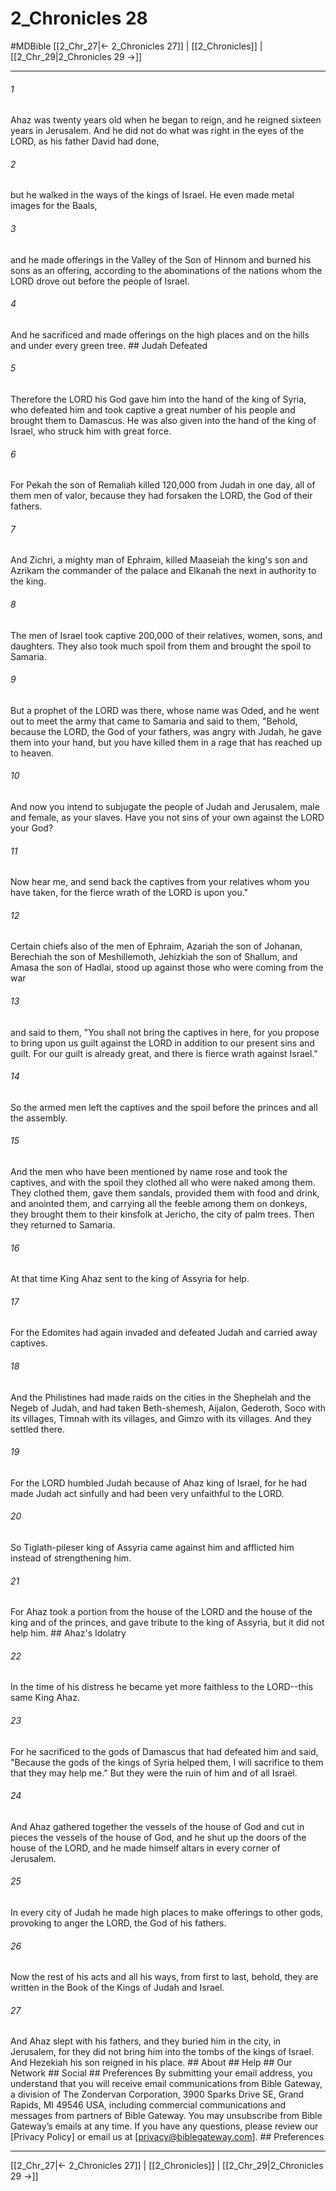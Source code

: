 # 2_Chronicles 28
#MDBible
[[2_Chr_27|← 2_Chronicles 27]] | [[2_Chronicles]] | [[2_Chr_29|2_Chronicles 29 →]]

***


###### 1 
Ahaz was twenty years old when he began to reign, and he reigned sixteen years in Jerusalem. And he did not do what was right in the eyes of the LORD, as his father David had done, 

###### 2 
but he walked in the ways of the kings of Israel. He even made metal images for the Baals, 

###### 3 
and he made offerings in the Valley of the Son of Hinnom and burned his sons as an offering, according to the abominations of the nations whom the LORD drove out before the people of Israel. 

###### 4 
And he sacrificed and made offerings on the high places and on the hills and under every green tree. ## Judah Defeated 

###### 5 
Therefore the LORD his God gave him into the hand of the king of Syria, who defeated him and took captive a great number of his people and brought them to Damascus. He was also given into the hand of the king of Israel, who struck him with great force. 

###### 6 
For Pekah the son of Remaliah killed 120,000 from Judah in one day, all of them men of valor, because they had forsaken the LORD, the God of their fathers. 

###### 7 
And Zichri, a mighty man of Ephraim, killed Maaseiah the king's son and Azrikam the commander of the palace and Elkanah the next in authority to the king. 

###### 8 
The men of Israel took captive 200,000 of their relatives, women, sons, and daughters. They also took much spoil from them and brought the spoil to Samaria. 

###### 9 
But a prophet of the LORD was there, whose name was Oded, and he went out to meet the army that came to Samaria and said to them, "Behold, because the LORD, the God of your fathers, was angry with Judah, he gave them into your hand, but you have killed them in a rage that has reached up to heaven. 

###### 10 
And now you intend to subjugate the people of Judah and Jerusalem, male and female, as your slaves. Have you not sins of your own against the LORD your God? 

###### 11 
Now hear me, and send back the captives from your relatives whom you have taken, for the fierce wrath of the LORD is upon you." 

###### 12 
Certain chiefs also of the men of Ephraim, Azariah the son of Johanan, Berechiah the son of Meshillemoth, Jehizkiah the son of Shallum, and Amasa the son of Hadlai, stood up against those who were coming from the war 

###### 13 
and said to them, "You shall not bring the captives in here, for you propose to bring upon us guilt against the LORD in addition to our present sins and guilt. For our guilt is already great, and there is fierce wrath against Israel." 

###### 14 
So the armed men left the captives and the spoil before the princes and all the assembly. 

###### 15 
And the men who have been mentioned by name rose and took the captives, and with the spoil they clothed all who were naked among them. They clothed them, gave them sandals, provided them with food and drink, and anointed them, and carrying all the feeble among them on donkeys, they brought them to their kinsfolk at Jericho, the city of palm trees. Then they returned to Samaria. 

###### 16 
At that time King Ahaz sent to the king of Assyria for help. 

###### 17 
For the Edomites had again invaded and defeated Judah and carried away captives. 

###### 18 
And the Philistines had made raids on the cities in the Shephelah and the Negeb of Judah, and had taken Beth-shemesh, Aijalon, Gederoth, Soco with its villages, Timnah with its villages, and Gimzo with its villages. And they settled there. 

###### 19 
For the LORD humbled Judah because of Ahaz king of Israel, for he had made Judah act sinfully and had been very unfaithful to the LORD. 

###### 20 
So Tiglath-pileser king of Assyria came against him and afflicted him instead of strengthening him. 

###### 21 
For Ahaz took a portion from the house of the LORD and the house of the king and of the princes, and gave tribute to the king of Assyria, but it did not help him. ## Ahaz's Idolatry 

###### 22 
In the time of his distress he became yet more faithless to the LORD--this same King Ahaz. 

###### 23 
For he sacrificed to the gods of Damascus that had defeated him and said, "Because the gods of the kings of Syria helped them, I will sacrifice to them that they may help me." But they were the ruin of him and of all Israel. 

###### 24 
And Ahaz gathered together the vessels of the house of God and cut in pieces the vessels of the house of God, and he shut up the doors of the house of the LORD, and he made himself altars in every corner of Jerusalem. 

###### 25 
In every city of Judah he made high places to make offerings to other gods, provoking to anger the LORD, the God of his fathers. 

###### 26 
Now the rest of his acts and all his ways, from first to last, behold, they are written in the Book of the Kings of Judah and Israel. 

###### 27 
And Ahaz slept with his fathers, and they buried him in the city, in Jerusalem, for they did not bring him into the tombs of the kings of Israel. And Hezekiah his son reigned in his place. ## About ## Help ## Our Network ## Social ## Preferences By submitting your email address, you understand that you will receive email communications from Bible Gateway, a division of The Zondervan Corporation, 3900 Sparks Drive SE, Grand Rapids, MI 49546 USA, including commercial communications and messages from partners of Bible Gateway. You may unsubscribe from Bible Gateway&rsquo;s emails at any time. If you have any questions, please review our [Privacy Policy] or email us at [privacy@biblegateway.com]. ## Preferences

***

[[2_Chr_27|← 2_Chronicles 27]] | [[2_Chronicles]] | [[2_Chr_29|2_Chronicles 29 →]]
